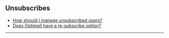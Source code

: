 ## Unsubscribes
<a id="intro"></a>
   - [How should I manage unsubscribed users?](#)
   - [Does Optimail have a re-subscribe option?](#)
<HR>
